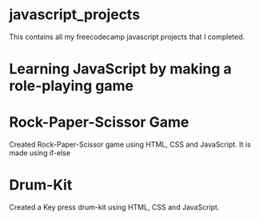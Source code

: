 # javascript_projects
This contains all my freecodecamp javascript projects that I completed.
# Learning JavaScript by making a role-playing game


# Rock-Paper-Scissor Game
Created Rock-Paper-Scissor game using HTML, CSS and JavaScript. It is made using if-else

# Drum-Kit
Created a Key press drum-kit using HTML, CSS and JavaScript.
